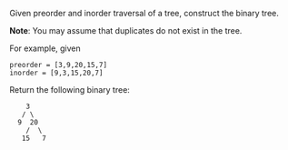 Given preorder and inorder traversal of a tree, construct the binary tree.

**Note**:
You may assume that duplicates do not exist in the tree.

For example, given

    preorder = [3,9,20,15,7]
    inorder = [9,3,15,20,7]
Return the following binary tree:

        3
       / \
      9  20
        /  \
       15   7